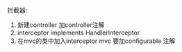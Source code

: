 拦截器:
1. 新建controller 加controller注解
2. interceptor  implements HandlerInterceptor
3. 在mvc的类中加入interceptor mvc 要加configurable 注解



